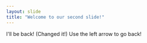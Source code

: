 ```yaml
---
layout: slide
title: "Welcome to our second slide!"
---
```

I'll be back! (Changed it!)
Use the left arrow to go back!
